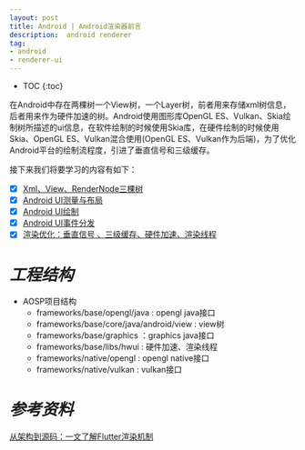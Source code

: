 ```yaml
---
layout: post
title: Android | Android渲染器前言
description:  android renderer
tag:
- android
- renderer-ui
---
```

* TOC
{:toc}


在Android中存在两棵树一个View树，一个Layer树，前者用来存储xml树信息，后者用来作为硬件加速的树。Android使用图形库OpenGL ES、Vulkan、Skia绘制树所描述的ui信息，在软件绘制的时候使用Skia库，在硬件绘制的时候使用Skia、OpenGL ES、Vulkan混合使用(OpenGL ES、Vulkan作为后端)，为了优化Android平台的绘制流程度，引进了垂直信号和三级缓存。

接下来我们将要学习的内容有如下：

- [x] [Xml、View、RenderNode三棵树]({{site.baseurl}}/2022-03-22/android-renderer-three-trees)
- [x] [Android UI测量与布局]({{site.baseurl}}/2022-11-27/android-renderer-measure-layout)
- [x] [Android UI绘制]({{site.baseurl}}/2022-11-29/android-renderer-draw)
- [x] [Android UI事件分发]({{site.baseurl}}/2022-11-28/android-renderer-dispatchevent)
- [x] [渲染优化：垂直信号 、三级缓存、硬件加速、渲染线程]({{site.baseurl}}/2022-05-08/android-renderer-vsync-triplebuffer)

# *工程结构*

- AOSP项目结构
    - frameworks/base/opengl/java : opengl java接口
    - frameworks/base/core/java/android/view : view树
    - frameworks/base/graphics ：graphics java接口
    - frameworks/base/libs/hwui : 硬件加速、渲染线程
    - frameworks/native/opengl : opengl native接口
    - frameworks/native/vulkan : vulkan接口


# *参考资料*
[从架构到源码：一文了解Flutter渲染机制](https://developer.aliyun.com/article/770384)